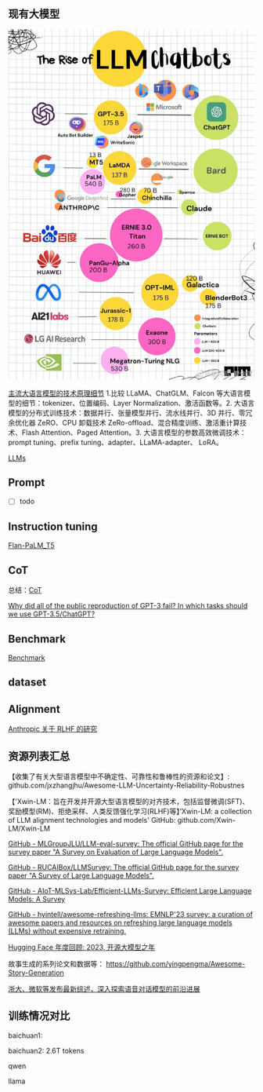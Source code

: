 

## 现有大模型

![](img/Pasted%20image%2020230227103950.png)

[主流大语言模型的技术原理细节](https://mp.weixin.qq.com/s/P1enjLqH-UWNy7uaIviWRA) 1.比较 LLaMA、ChatGLM、Falcon 等大语言模型的细节：tokenizer、位置编码、Layer Normalization、激活函数等。2. 大语言模型的分布式训练技术：数据并行、张量模型并行、流水线并行、3D 并行、零冗余优化器 ZeRO、CPU 卸载技术 ZeRo-offload、混合精度训练、激活重计算技术、Flash Attention、Paged Attention。3. 大语言模型的参数高效微调技术：prompt tuning、prefix tuning、adapter、LLaMA-adapter、 LoRA。

[LLMs](Models/README.md)

## Prompt
- [ ] todo


## Instruction tuning

[Flan-PaLM_T5](Alignment/Flan-PaLM_T5/Flan-PaLM_T5.md)


## CoT

总结：[CoT](CoT/CoT.md)


[Why did all of the public reproduction of GPT-3 fail? In which tasks should we use GPT-3.5/ChatGPT?](https://jingfengyang.github.io/gpt)

## Benchmark

[Benchmark](Benchmark/README.md)

## dataset


## Alignment

[Anthropic 关于 RLHF 的研究](https://mp.weixin.qq.com/s/5LHwam2B4goElW5vPiyp9g)


## 资源列表汇总

【收集了有关大型语言模型中不确定性、可靠性和鲁棒性的资源和论文】: github.com/jxzhangjhu/Awesome-LLM-Uncertainty-Reliability-Robustnes


【'Xwin-LM：旨在开发并开源大型语言模型的对齐技术，包括监督微调(SFT)、奖励模型(RM)、拒绝采样、人类反馈强化学习(RLHF)等】’Xwin-LM: a collection of LLM alignment technologies and models' GitHub: github.com/Xwin-LM/Xwin-LM

[GitHub - MLGroupJLU/LLM-eval-survey: The official GitHub page for the survey paper "A Survey on Evaluation of Large Language Models".](https://github.com/MLGroupJLU/LLM-eval-survey)

[GitHub - RUCAIBox/LLMSurvey: The official GitHub page for the survey paper "A Survey of Large Language Models".](https://github.com/RUCAIBox/LLMSurvey)

[GitHub - AIoT-MLSys-Lab/Efficient-LLMs-Survey: Efficient Large Language Models: A Survey](https://github.com/AIoT-MLSys-Lab/Efficient-LLMs-Survey)

[GitHub - hyintell/awesome-refreshing-llms: EMNLP'23 survey: a curation of awesome papers and resources on refreshing large language models (LLMs) without expensive retraining.](https://github.com/hyintell/awesome-refreshing-llms)

[Hugging Face 年度回顾: 2023, 开源大模型之年](https://huggingface.co/blog/zh/2023-in-llms)

故事生成的系列论文和数据等： https://github.com/yingpengma/Awesome-Story-Generation

[浙大、微软等发布最新综述，深入探索语音对话模型的前沿进展](https://mp.weixin.qq.com/s/49LriNT5aOt6Mm3yfq4RHA) 

## 训练情况对比



baichuan1:

baichuan2: 2.6T tokens

qwen

llama



